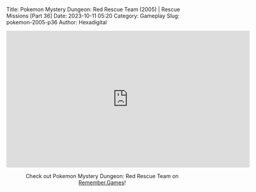 Title: Pokemon Mystery Dungeon: Red Rescue Team (2005) | Rescue Missions [Part 36]
Date: 2023-10-11 05:20
Category: Gameplay
Slug: pokemon-2005-p36
Author: Hexadigital

<center><iframe src="https://www.youtube.com/embed/dhbWhx4OQmY?feature=oembed" allow="accelerometer; autoplay; encrypted-media; gyroscope; picture-in-picture" width="640" height="360" frameborder="0"></iframe>

Check out Pokemon Mystery Dungeon: Red Rescue Team on [Remember.Games](https://remember.games/game/382/pokemon-mystery-dungeon-red-rescue-team/)!</center>